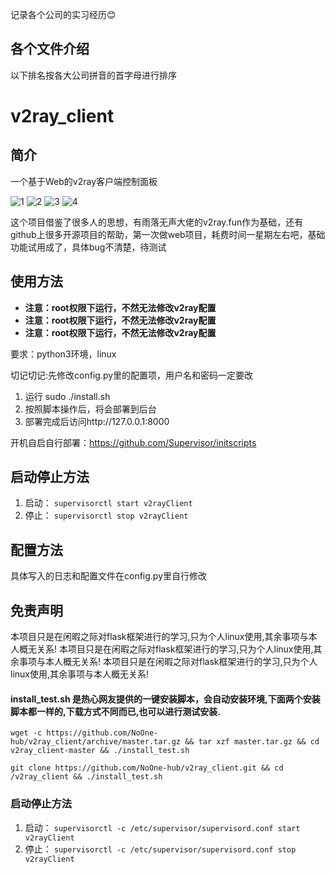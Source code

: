 记录各个公司的实习经历😊

## 各个文件介绍
以下排名按各大公司拼音的首字母进行排序

# v2ray_client
## 简介


一个基于Web的v2ray客户端控制面板

![1](https://github.com/NoOne-hub/v2ray_client/blob/master/images/1.png
)
![2](https://github.com/NoOne-hub/v2ray_client/blob/master/images/2.png
)
![3](https://github.com/NoOne-hub/v2ray_client/blob/master/images/3.png
)
![4](https://github.com/NoOne-hub/v2ray_client/blob/master/images/4.png
)

这个项目借鉴了很多人的思想，有雨落无声大佬的v2ray.fun作为基础，还有github上很多开源项目的帮助，第一次做web项目，耗费时间一星期左右吧，基础功能试用成了，具体bug不清楚，待测试

## 使用方法
- **注意：root权限下运行，不然无法修改v2ray配置**
- **注意：root权限下运行，不然无法修改v2ray配置**
- **注意：root权限下运行，不然无法修改v2ray配置**

要求：python3环境，linux

切记切记:先修改config.py里的配置项，用户名和密码一定要改

1. 运行 sudo ./install.sh
2. 按照脚本操作后，将会部署到后台
3. 部署完成后访问http://127.0.0.1:8000

开机自启自行部署：https://github.com/Supervisor/initscripts

## 启动停止方法
1. 启动： `supervisorctl start v2rayClient`
2. 停止： `supervisorctl stop v2rayClient`


## 配置方法

具体写入的日志和配置文件在config.py里自行修改


## 免责声明

本项目只是在闲暇之际对flask框架进行的学习,只为个人linux使用,其余事项与本人概无关系!
本项目只是在闲暇之际对flask框架进行的学习,只为个人linux使用,其余事项与本人概无关系!
本项目只是在闲暇之际对flask框架进行的学习,只为个人linux使用,其余事项与本人概无关系!

#### install_test.sh 是热心网友提供的一键安装脚本，会自动安装环境,下面两个安装脚本都一样的,下载方式不同而已,也可以进行测试安装.

``` 
wget -c https://github.com/NoOne-hub/v2ray_client/archive/master.tar.gz && tar xzf master.tar.gz && cd v2ray_client-master && ./install_test.sh
```

```
git clone https://github.com/NoOne-hub/v2ray_client.git && cd /v2ray_client && ./install_test.sh
```

### 启动停止方法
1. 启动： `supervisorctl -c /etc/supervisor/supervisord.conf start v2rayClient`
2. 停止： `supervisorctl -c /etc/supervisor/supervisord.conf stop v2rayClient`

